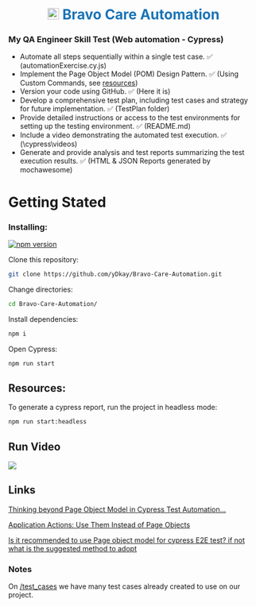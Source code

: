 <a name="top"></a>

<h1 align="center" style="color: #1b74b6">
<img src="https://images.crunchbase.com/image/upload/c_pad,h_170,w_170,f_auto,b_white,q_auto:eco,dpr_1/lt2dlarmpcgerkt908ib" width="23" height="23" style="vertical-align:center"/> Bravo Care Automation

<br/>

### My QA Engineer Skill Test (Web automation - Cypress)

- Automate all steps sequentially within a single test case. ✅ (automationExercise.cy.js)
- Implement the Page Object Model (POM) Design Pattern. ✅ (Using Custom Commands, see [resources](https://github.com/yDkay/Bravo-Care-Automation?tab=readme-ov-file#resources))
- Version your code using GitHub. ✅ (Here it is)
- Develop a comprehensive test plan, including test cases and strategy for future implementation. ✅ (TestPlan folder)
- Provide detailed instructions or access to the test environments for setting up the testing environment. ✅ (README.md)
- Include a video demonstrating the automated test execution. ✅ (\cypress\videos)
- Generate and provide analysis and test reports summarizing the test execution results. ✅ (HTML & JSON Reports generated by mochawesome)

# Getting Stated

### Installing:

[![npm version](https://badge.fury.io/js/cypress.svg)](https://badge.fury.io/js/cypress)

Clone this repository:

```bash
git clone https://github.com/yDkay/Bravo-Care-Automation.git
```

Change directories:

```bash
cd Bravo-Care-Automation/
```

Install dependencies:

```bash
npm i
```

Open Cypress:

```bash
npm run start
```

## Resources:

To generate a cypress report, run the project in headless mode:

```bash
npm run start:headless
```

## Run Video

[<img src="https://lh3.googleusercontent.com/drive-viewer/AKGpihZ-Kv0MVOzjjNqoUnnbeJq9Mrwa8zFLGeBminUO8qXnZmg3MqCGKlAjMDBPZE9eMgIuc9N8zHY6YrENHJwtP17-t_6vsg=w1920-h1080-k-pd">](https://drive.google.com/file/d/1r9tVhawB37BWLF2UUxh4mFMHB8j95r7N/preview)

## Links

[Thinking beyond Page Object Model in Cypress Test Automation...](https://www.linkedin.com/pulse/thinking-beyond-page-object-model-cypress-test-prashant-bellad/)

[Application Actions: Use Them Instead of Page Objects](https://www.cypress.io/blog/2019/01/03/stop-using-page-objects-and-start-using-app-actions)

[Is it recommended to use Page object model for cypress E2E test? if not what is the suggested method to adopt](https://sqa.stackexchange.com/questions/51658/is-it-recommended-to-use-page-object-model-for-cypress-e2e-test-if-not-what-is#:~:text=In%20Cypress%2C%20it%20is%20not,expressive%20syntax%20for%20writing%20tests.)

### Notes

On [/test_cases](https://automationexercise.com/test_cases) we have many test cases already created to use on our project.
